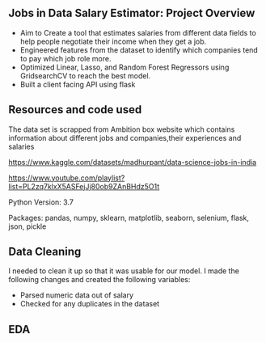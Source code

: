 ## Jobs in Data Salary Estimator: Project Overview

- Aim to Create a tool that estimates salaries from different data fields to help people negotiate their income when they get a job.
- Engineered features from the dataset to identify which companies tend to pay which job role more.
- Optimized Linear, Lasso, and Random Forest Regressors using GridsearchCV to reach the best model.
- Built a client facing API using flask

## Resources and code used
The data set is scrapped from Ambition box website which contains information about different jobs and companies,their experiences and salaries

https://www.kaggle.com/datasets/madhurpant/data-science-jobs-in-india

https://www.youtube.com/playlist?list=PL2zq7klxX5ASFejJj80ob9ZAnBHdz5O1t

Python Version: 3.7

Packages: pandas, numpy, sklearn, matplotlib, seaborn, selenium, flask, json, pickle

## Data Cleaning

I needed to clean it up so that it was usable for our model. I made the following changes and created the following variables:

- Parsed numeric data out of salary
- Checked for any duplicates in the dataset

## EDA


